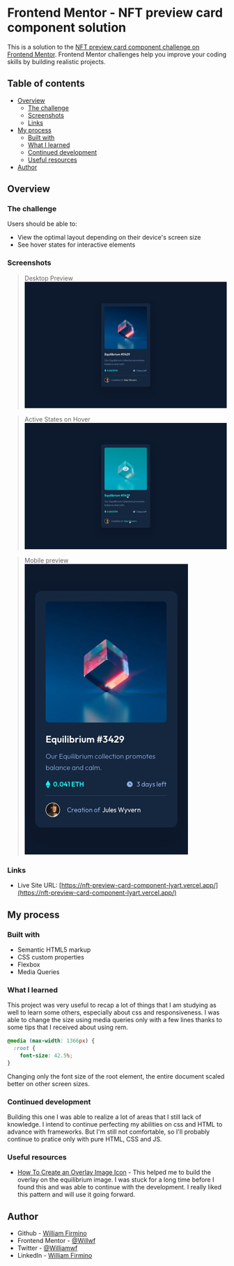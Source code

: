 # Frontend Mentor - NFT preview card component solution

This is a solution to the [NFT preview card component challenge on Frontend Mentor](https://www.frontendmentor.io/challenges/nft-preview-card-component-SbdUL_w0U). Frontend Mentor challenges help you improve your coding skills by building realistic projects.

## Table of contents

- [Overview](#overview)
  - [The challenge](#the-challenge)
  - [Screenshots](#screenshots)
  - [Links](#links)
- [My process](#my-process)
  - [Built with](#built-with)
  - [What I learned](#what-i-learned)
  - [Continued development](#continued-development)
  - [Useful resources](#useful-resources)
- [Author](#author)

## Overview

### The challenge

Users should be able to:

- View the optimal layout depending on their device's screen size
- See hover states for interactive elements

### Screenshots

> Desktop Preview
> ![](./screenshots/desktop-design.jpg)

> Active States on Hover
> ![](./screenshots/active-states.jpg)

> Mobile preview
> ![](./screenshots/mobile-design.jpg)

### Links

- Live Site URL: [https://nft-preview-card-component-lyart.vercel.app/](https://nft-preview-card-component-lyart.vercel.app/)

## My process

### Built with

- Semantic HTML5 markup
- CSS custom properties
- Flexbox
- Media Queries

### What I learned

This project was very useful to recap a lot of things that I am studying as well to learn some others, especially about css and responsiveness. I was able to change the size using media queries only with a few lines thanks to some tips that I received about using rem.

```css
@media (max-width: 1366px) {
  :root {
    font-size: 42.5%;
}
```

Changing only the font size of the root element, the entire document scaled better on other screen sizes.

### Continued development

Building this one I was able to realize a lot of areas that I still lack of knowledge. I intend to continue perfecting my abilities on css and HTML to advance with frameworks. But I'm still not comfortable, so I'll probably continue to pratice only with pure HTML, CSS and JS.

### Useful resources

- [How To Create an Overlay Image Icon](https://www.w3schools.com/howto/howto_css_image_overlay_icon.asp) - This helped me to build the overlay on the equilibrium image. I was stuck for a long time before I found this and was able to continue with the development. I really liked this pattern and will use it going forward.

## Author

- Github - [William Firmino](https://github.com/Willwf)
- Frontend Mentor - [@Willwf](https://www.frontendmentor.io/profile/Willwf)
- Twitter - [@Williamwf](https://www.twitter.com/Williamwf)
- LinkedIn - [William Firmino](https://www.linkedin.com/in/williamfirmino/)
